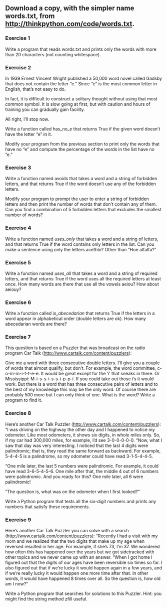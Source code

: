 ## Download a copy, with the simpler name words.txt, from http://thinkpython.com/code/words.txt.

### Exercise 1  
Write a program that reads words.txt and prints only the words with more than 20 characters (not counting whitespace).

### Exercise 2  
In 1939 Ernest Vincent Wright published a 50,000 word novel called Gadsby that does not contain the letter “e.” Since “e” is the most common letter in English, that’s not easy to do.

In fact, it is difficult to construct a solitary thought without using that most common symbol. It is slow going at first, but with caution and hours of training you can gradually gain facility.

All right, I’ll stop now.

Write a function called has_no_e that returns True if the given word doesn’t have the letter “e” in it.

Modify your program from the previous section to print only the words that have no “e” and compute the percentage of the words in the list have no “e.”

### Exercise 3  
Write a function named avoids that takes a word and a string of forbidden letters, and that returns True if the word doesn’t use any of the forbidden letters.

Modify your program to prompt the user to enter a string of forbidden letters and then print the number of words that don’t contain any of them. Can you find a combination of 5 forbidden letters that excludes the smallest number of words?

### Exercise 4  
Write a function named _uses_only_ that takes a word and a string of letters, and that returns True if the word contains only letters in the list. Can you make a sentence using only the letters acefhlo? Other than “Hoe alfalfa?”

### Exercise 5  
Write a function named _uses_all_ that takes a word and a string of required letters, and that returns True if the word uses all the required letters at least once. How many words are there that use all the vowels aeiou? How about aeiouy?

### Exercise 6  
Write a function called _is_abecedarian_ that returns True if the letters in a word appear in alphabetical order (double letters are ok). How many abecedarian words are there?

### Exercise 7  
This question is based on a Puzzler that was broadcast on the radio program Car Talk (http://www.cartalk.com/content/puzzlers):

Give me a word with three consecutive double letters. I’ll give you a couple of words that almost qualify, but don’t. For example, the word committee, c-o-m-m-i-t-t-e-e. It would be great except for the ‘i’ that sneaks in there. Or Mississippi: M-i-s-s-i-s-s-i-p-p-i. If you could take out those i’s it would work. But there is a word that has three consecutive pairs of letters and to the best of my knowledge this may be the only word. Of course there are probably 500 more but I can only think of one. What is the word?
Write a program to find it.

### Exercise 8   
Here’s another Car Talk Puzzler (http://www.cartalk.com/content/puzzlers):
“I was driving on the highway the other day and I happened to notice my odometer. Like most odometers, it shows six digits, in whole miles only. So, if my car had 300,000 miles, for example, I’d see 3-0-0-0-0-0.
“Now, what I saw that day was very interesting. I noticed that the last 4 digits were palindromic; that is, they read the same forward as backward. For example, 5-4-4-5 is a palindrome, so my odometer could have read 3-1-5-4-4-5.

“One mile later, the last 5 numbers were palindromic. For example, it could have read 3-6-5-4-5-6. One mile after that, the middle 4 out of 6 numbers were palindromic. And you ready for this? One mile later, all 6 were palindromic!

“The question is, what was on the odometer when I first looked?”

Write a Python program that tests all the six-digit numbers and prints any numbers that satisfy these requirements.

### Exercise 9   
Here’s another Car Talk Puzzler you can solve with a search (http://www.cartalk.com/content/puzzlers):
“Recently I had a visit with my mom and we realized that the two digits that make up my age when reversed resulted in her age. For example, if she’s 73, I’m 37. We wondered how often this has happened over the years but we got sidetracked with other topics and we never came up with an answer.
“When I got home I figured out that the digits of our ages have been reversible six times so far. I also figured out that if we’re lucky it would happen again in a few years, and if we’re really lucky it would happen one more time after that. In other words, it would have happened 8 times over all. So the question is, how old am I now?”

Write a Python program that searches for solutions to this Puzzler. Hint: you might find the string method zfill useful.

